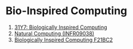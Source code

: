 # Bio-Inspired Computing

1. [31Y7: Biologically Inspired Computing](https://www.cs.stir.ac.uk/~lss/31Y7/biolcom.html)
2. [Natural Computing (INFR09038)](http://www.drps.ed.ac.uk/15-16/dpt/cxinfr09038.htm)
3. [Biologically Inspired Computing F21BC2](http://www.macs.hw.ac.uk/~dwcorne/Teaching/bic1516.htm)


